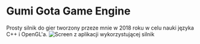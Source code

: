 # Gumi Gota Game Engine
Prosty silnik do gier tworzony przeze mnie w 2018 roku w celu nauki języka C++ i OpenGL'a.
![Screen z aplikacji wykorzystującej silnik](https://imgur.com/a/3E25YXA "Screen z aplikacji wykorzystującej silnik")

